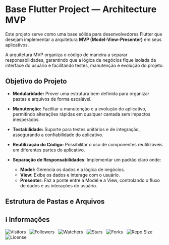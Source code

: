 <!-- Título -->
# Base Flutter Project — Architecture MVP

Este projeto serve como uma base sólida para desenvolvedores Flutter que desejam implementar a arquitetura **MVP (Model-View-Presenter)** em seus aplicativos.

A arquitetura MVP organiza o código de maneira a separar responsabilidades, garantindo que a lógica de negócios fique isolada da interface do usuário e facilitando testes, manutenção e evolução do projeto.

## Objetivo do Projeto

* **Modularidade:** Prover uma estrutura bem definida para organizar pastas e arquivos de forma escalável.

* **Manutenção:** Facilitar a manutenção e a evolução do aplicativo, permitindo alterações rápidas em qualquer camada sem impactos inesperados.

* **Testabilidade:** Suporte para testes unitários e de integração, assegurando a confiabilidade do aplicativo.

* **Reutilização do Código:** Possibilitar o uso de componentes reutilizáveis em diferentes partes do aplicativo.

* **Separação de Responsabilidades**: Implementar um padrão claro onde:
  * **Model:** Gerencia os dados e a lógica de negócios.
  * **View:** Exibe os dados e interage com o usuário.
  * **Presenter:** Faz a ponte entre a Model e a View, controlando o fluxo de dados e as interações do usuário.

## Estrutura de Pastas e Arquivos



<!-- Informações -->
## &#8505; Informações

![Visitors](https://api.visitorbadge.io/api/visitors?path=Devsgeeknerd%2Fbas-flu-pro-mvp-pro-pro&label=Visitantes&labelColor=%23700070&labelStyle=none&countColor=%23000fff&style=plastic&color=%23ffffff "Total de Visitantes")
&nbsp;
![Followers](https://img.shields.io/github/followers/Devsgeeknerd?style=p&label=Seguidores&labelColor=800080&color=000fff "Total de Seguidores")
&nbsp;
![Watchers](https://img.shields.io/github/watchers/Devsgeeknerd/bas-flu-pro-mvp-pro-pro?style=p&label=Observadores&labelColor=800080&color=000fff "Total de Observadores")
&nbsp;
![Stars](https://img.shields.io/github/stars/Devsgeeknerd/bas-flu-pro-mvp-pro-pro?style=p&label=Estrelas&labelColor=800080&color=000fff "Total de Estrelas")
&nbsp;
![Forks](https://img.shields.io/github/forks/Devsgeeknerd/bas-flu-pro-mvp-pro-pro?style=p&label=Bifurcações&labelColor=800080&color=000fff "Total de Bifurcações")
&nbsp;
![Repo Size](https://img.shields.io/github/repo-size/Devsgeeknerd/bas-flu-pro-mvp-pro-pro?style=p&label=Tamanho&labelColor=800080&color=000fff "Tamanho do Repositório")
&nbsp;
![License](https://img.shields.io/github/license/Devsgeeknerd/bas-flu-pro-mvp-pro-pro?style=p&label=Licença&labelColor=800080&color=000fff "Licença do Repositório")
